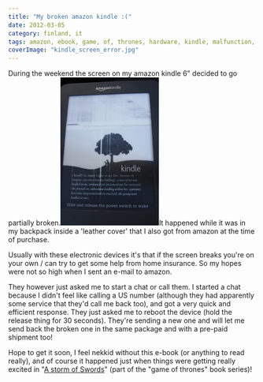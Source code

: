 ```yaml
---
title: "My broken amazon kindle :("
date: 2012-03-05
category: finland, it
tags: amazon, ebook, game, of, thrones, hardware, kindle, malfunction, song, of, ice, and, fire, support
coverImage: "kindle_screen_error.jpg"
---
```


During the weekend the screen on my amazon kindle 6" decided to go partially broken.[![](images/kindle_screen_error-200x300.jpg "kindle_screen_error")](http://www.guldmyr.com/blog/wp-content/uploads/kindle_screen_error.jpg)It happened while it was in my backpack inside a 'leather cover' that I also got from amazon at the time of purchase.

Usually with these electronic devices it's that if the screen breaks you're on your own / can try to get some help from home insurance. So my hopes were not so high when I sent an e-mail to amazon.

They however just asked me to start a chat or call them. I started a chat because I didn't feel like calling a US number (although they had apparently some service that they'd call me back too), and got a very quick and efficient response. They just asked me to reboot the device (hold the release thing for 30 seconds). They're sending a new one and will let me send back the broken one in the same package and with a pre-paid shipment too!

Hope to get it soon, I feel nekkid without this e-book (or anything to read really), and of course it happened just when things were getting really excited in "[A storm of Swords](http://en.wikipedia.org/wiki/A_Storm_of_Swords "on wikipedia")" (part of the "game of thrones" book series)!
